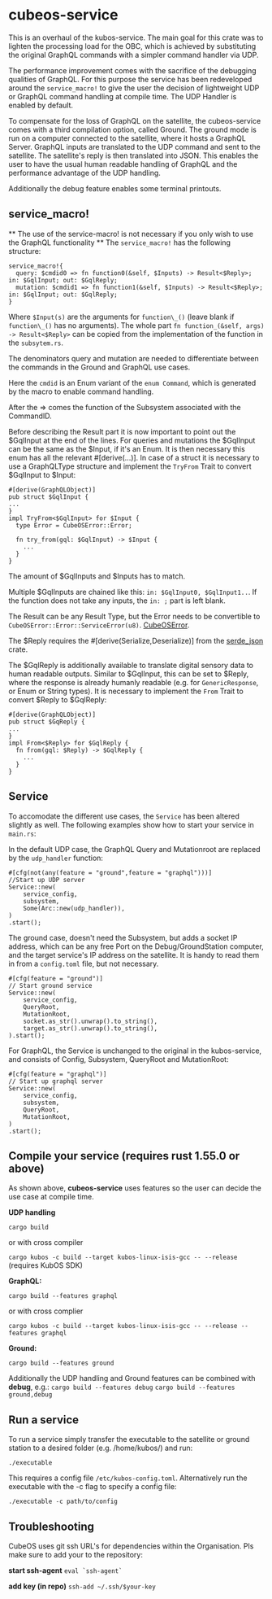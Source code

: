 # cubeos-service

This is an overhaul of the kubos-service. The main goal for this crate was to lighten the processing load for the OBC, 
which is achieved by substituting the original GraphQL commands with a simpler command handler via UDP.

The performance improvement comes with the sacrifice of the debugging qualities of GraphQL.
For this purpose the service has been redeveloped around the `service_macro!` to give the user the decision of 
lightweight UDP or GraphQL command handling at compile time. The UDP Handler is enabled by default. 

To compensate for the loss of GraphQL on the satellite, the cubeos-service comes with a third compilation option, called Ground.
The ground mode is run on a computer connected to the satellite, where it hosts a GraphQL Server. GraphQL inputs are translated 
to the UDP command and sent to the satellite. The satellite's reply is then translated into JSON. This enables the user to have
the usual human readable handling of GraphQL and the performance advantage of the UDP handling.

Additionally the debug feature enables some terminal printouts.

## service_macro!
** The use of the service-macro! is not necessary if you only wish to use the GraphQL functionality **
The `service_macro!` has the following structure:
```
service_macro!{
  query: $cmdid0 => fn function0(&self, $Inputs) -> Result<$Reply>; in: $GqlInput; out: $GqlReply;
  mutation: $cmdid1 => fn function1(&self, $Inputs) -> Result<$Reply>; in: $GqlInput; out: $GqlReply;
}
```
Where `$Input(s)` are the arguments for `function\_()` (leave blank if `function\_()` has no arguments). The whole part `fn function_(&self, args) -> Result<$Reply>` can be copied from the implementation of the function in the `subsytem.rs`. 

The denominators query and mutation are needed to differentiate between the commands in the Ground and GraphQL use cases.

Here the `cmdid` is an Enum variant of the `enum Command`, which is generated by the macro to enable command handling.

After the => comes the function of the Subsystem associated with the CommandID. 

Before describing the Result part it is now important to point out the $GqlInput at the end of the lines.
For queries and mutations the $GqlInput can be the same as the $Input, if it's an Enum. 
It is then necessary this enum has all the relevant #[derive(...)]. In case of a struct it is necessary to use a GraphQLType structure and implement the `TryFrom` Trait to convert $GqlInput to $Input:
```
#[derive(GraphQLObject)]
pub struct $GqlInput {
...
}
impl TryFrom<$GqlInput> for $Input {
  type Error = CubeOSError::Error;
  
  fn try_from(gql: $GqlInput) -> $Input {
    ...
  }
}
```
The amount of $GqlInputs and $Inputs has to match. 

Multiple $GqlInputs are chained like this: `in: $GqlInput0, $GqlInput1..`.
If the function does not take any inputs, the `in: ;` part is left blank.

The Result can be any Result Type, but the Error needs to be convertible to `CubeOSError::Error::ServiceError(u8)`. [CubeOSError](https://github.com/Cube-OS/cubeos-error).

The $Reply requires the #[derive(Serialize,Deserialize)] from the [serde_json](https://docs.serde.rs/serde_json/) crate.

The $GqlReply is additionally available to translate digital sensory data to human readable outputs. Similar to $GqlInput, this can be set to $Reply, where the response is already humanly readable (e.g. for `GenericResponse`, or Enum or String types).
It is necessary to implement the `From` Trait to convert $Reply to $GqlReply:
```
#[derive(GraphQLObject)]
pub struct $GqReply {
...
}
impl From<$Reply> for $GqlReply {
  fn from(gql: $Reply) -> $GqlReply {
    ...
  }
}
```

## Service
To accomodate the different use cases, the `Service` has been altered slightly as well. The following examples show how to start your service in `main.rs`:

In the default UDP case, the GraphQL Query and Mutationroot are replaced by the `udp_handler` function:
```
#[cfg(not(any(feature = "ground",feature = "graphql")))]
//Start up UDP server
Service::new(
    service_config,
    subsystem,
    Some(Arc::new(udp_handler)),
)
.start();
```

The ground case, doesn't need the Subsystem, but adds a socket IP address,
which can be any free Port on the Debug/GroundStation computer, and the target service's IP address on the satellite.
It is handy to read them in from a `config.toml` file, but not necessary.
```
#[cfg(feature = "ground")]
// Start ground service
Service::new(
    service_config,
    QueryRoot,
    MutationRoot,
    socket.as_str().unwrap().to_string(),
    target.as_str().unwrap().to_string(),
).start();
```

For GraphQL, the Service is unchanged to the original in the kubos-service, and consists of
Config, Subsystem, QueryRoot and MutationRoot: 
```
#[cfg(feature = "graphql")]
// Start up graphql server
Service::new(
    service_config,
    subsystem,
    QueryRoot,
    MutationRoot,
)
.start();
```

## Compile your service (requires rust 1.55.0 or above)
As shown above, **cubeos-service** uses features so the user can decide the use case at compile time.

**UDP handling**

`cargo build`

or with cross compiler

`cargo kubos -c build --target kubos-linux-isis-gcc -- --release` (requires KubOS SDK)

**GraphQL:**

`cargo build --features graphql`

or with cross complier 

`cargo kubos -c build --target kubos-linux-isis-gcc -- --release --features graphql` 

**Ground:**

`cargo build --features ground`

Additionally the UDP handling and Ground features can be combined with **debug**, e.g.:
`cargo build --features debug`
`cargo build --features ground,debug`

## Run a service
To run a service simply transfer the executable to the satellite or ground station to a desired folder (e.g. /home/kubos/) and run:

`./executable`

This requires a config file `/etc/kubos-config.toml`. Alternatively run the executable with the -c flag to specify a config file:

`./executable -c path/to/config`

## Troubleshooting
CubeOS uses git ssh URL's for dependencies within the Organisation. Pls make sure to add your to the repository:

**start ssh-agent**
```` eval `ssh-agent` ````

**add key (in repo)**
`ssh-add ~/.ssh/$your-key`
